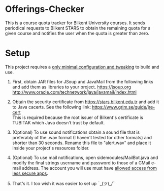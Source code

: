 # Offerings-Checker

This is a course quota tracker for Bilkent University courses. It sends periodical requests to Bilkent STARS to 
obtain the remaining quota for a given course and notifies the user when the quota is greater than zero.

# Setup

This project requires a [only minimal configuration and tweaking](https://xkcd.com/1742/) to build and use.

1. First, obtain JAR files for JSoup and JavaMail from the following links and add them as libraries to your project.
https://jsoup.org <br/>
http://www.oracle.com/technetwork/java/javamail/index.html

2. Obtain the security certificate from https://stars.bilkent.edu.tr and add it to Java cacerts. See the following link:
  https://www.grim.se/guide/jre-cert <br/>
  This is required because the root issuer of Bilkent's certificate is TUBITAK which Java doesn't trust by default.

3. (Optional) To use sound notifications obtain a sound file that is preferably of the .wav format (I haven't tested for other 
formats) and shorter than 30 seconds. Rename this file to "alert.wav" and place it inside your project's resources folder.

4. (Optional) To use mail notifications, open sidemodules/MailBot.java and modify the final strings username and password to 
those of a GMail e-mail address. The account you will use must have [allowed access from less secure apps](https://support.google.com/accounts/answer/6010255?hl=en).

5. That's it. I too wish it was easier to set up ¯\_(ツ)_/¯  
